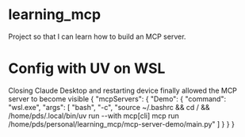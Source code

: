 # learning_mcp
Project so that I can learn how to build an MCP server.

# Config with UV on WSL
Closing Claude Desktop and restarting device finally allowed the MCP server to become visible
{
  "mcpServers": {
    "Demo": {
      "command": "wsl.exe",
      "args": [
        "bash",
        "-c",
        "source ~/.bashrc && cd / && /home/pds/.local/bin/uv run --with mcp[cli] mcp run /home/pds/personal/learning_mcp/mcp-server-demo/main.py"
      ]
    }
  }
}